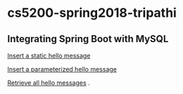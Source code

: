 # cs5200-spring2018-tripathi

## Integrating Spring Boot with MySQL


[Insert a static hello message](http://cs5200-spring2018-tripathi.us-east-1.elasticbeanstalk.com/api/hello/insert)       

[Insert a parameterized hello message](http://cs5200-spring2018-tripathi.us-east-1.elasticbeanstalk.com/api/hello/insert/Some)

[Retrieve all hello messages](http://cs5200-spring2018-tripathi.us-east-1.elasticbeanstalk.com/api/hello/select/all) . 
